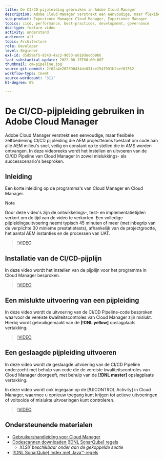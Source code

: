 ```yaml
---
title: De CI/CD-pijpleiding gebruiken in Adobe Cloud Manager
description: Adobe Cloud Manager verstrekt een eenvoudige, maar flexibele zelfbediening CI/CD pijpleiding die AEM projectteams toestaat om code aan alle AEM milieu's snel, veilig en constant op te stellen die in AMS worden ontvangen. In deze videoreeks wordt het instellen en uitvoeren van de CI/CD Pipeline van Cloud Manager in zowel mislukkings- als successcenario's besproken.
sub-product: Experience Manager Cloud Manager, Experience Manager
topics: cicd, performance, best-practices, development, governance
doc-type: feature video
activity: understand
audience: all
topic: Architecture
role: Developer
level: Beginner
exl-id: d5d59ef5-9343-4ac2-9053-a010decdb9b6
last-substantial-update: 2022-08-15T00:00:00Z
thumbnail: cm-pipeline.jpg
source-git-commit: 2f02a4e202390434de831ce1547001b2cef01562
workflow-type: tm+mt
source-wordcount: '311'
ht-degree: 0%

---
```


# De CI/CD-pijpleiding gebruiken in Adobe Cloud Manager

Adobe Cloud Manager verstrekt een eenvoudige, maar flexibele zelfbediening CI/CD pijpleiding die AEM projectteams toestaat om code aan alle AEM milieu&#39;s snel, veilig en constant op te stellen die in AMS worden ontvangen. In deze videoreeks wordt het instellen en uitvoeren van de CI/CD Pipeline van Cloud Manager in zowel mislukkings- als successcenario&#39;s besproken.

## Inleiding

Een korte inleiding op de programma&#39;s van Cloud Manager en Cloud Manager.

>[!NOTE]
>
>Door deze video&#39;s zijn de ontwikkelings-, test- en implementatietijden verkort om de tijd van de video te verkorten. Een volledige pijpleidingsuitvoering neemt typisch 45 minuten of meer (met inbegrip van de verplichte 30 minieme prestatietests), afhankelijk van de projectgrootte, het aantal AEM instanties en de processen van UAT.

>[!VIDEO](https://video.tv.adobe.com/v/23082/?quality=12&learn=on)

## Installatie van de CI/CD-pijplijn

In deze video wordt het instellen van de pijplijn voor het programma in Cloud Manager besproken.

>[!VIDEO](https://video.tv.adobe.com/v/23083/?quality=12&learn=on)

## Een mislukte uitvoering van een pijpleiding

In deze video wordt de uitvoering van de CI/CD Pipeline-code besproken waarvoor de vereiste kwaliteitscontroles van Cloud Manager zijn mislukt. Hierbij wordt gebruikgemaakt van de **[!DNL yellow]** opslagplaats vertakking.

>[!VIDEO](https://video.tv.adobe.com/v/23084/?quality=12&learn=on)

## Een geslaagde pijpleiding uitvoeren

In deze video wordt de geslaagde uitvoering van de CI/CD Pipeline onderzocht met behulp van code die de vereiste kwaliteitscontroles van Cloud Manager doorgeeft, met behulp van de **[!DNL master]** opslagplaats vertakking.

In deze video wordt ook ingegaan op de [!UICONTROL Activity] in Cloud Manager, waarmee u opnieuw toegang kunt krijgen tot actieve uitvoeringen of voltooide of mislukte uitvoeringen kunt controleren.

>[!VIDEO](https://video.tv.adobe.com/v/23085/?quality=12&learn=on)

## Ondersteunende materialen

* [Gebruikershandleiding voor Cloud Manager](https://experienceleague.adobe.com/docs/experience-manager-cloud-manager/content/introduction.html)
* [Codescannen downloaden [!DNL SonarQube] regels](https://experienceleague.adobe.com/docs/experience-manager-cloud-manager/content/using/code-quality-testing.html)
   * *XLSX beschikbaar onder aan de gekoppelde sectie*
* [[!DNL SonarQube] Index met Java™-regels](https://rules.sonarsource.com/java/)
